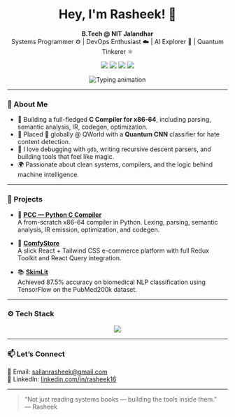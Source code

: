 <h1 align="center" style="animation: fadeIn 2s ease-out;">
  Hey, I'm Rasheek! 👋
</h1>

<p align="center" style="animation: slideIn 1s ease-out;">
  <b>B.Tech @ NIT Jalandhar</b> <br>
  Systems Programmer ⚙️ | DevOps Enthusiast ☁️ | AI Explorer 🤖 | Quantum Tinkerer ⚛️
</p>

<p align="center">
  <a href="mailto:sallanrasheek@gmail.com"><img src="https://img.shields.io/badge/Email-sallanrasheek@gmail.com-blue?style=flat&logo=gmail" style="transition: transform 0.3s ease;" onmouseover="this.style.transform='scale(1.1)'" onmouseout="this.style.transform='scale(1)'"></a>
  <a href="https://linkedin.com/in/rasheek16"><img src="https://img.shields.io/badge/LinkedIn-rasheek16-blue?style=flat&logo=linkedin" style="transition: transform 0.3s ease;" onmouseover="this.style.transform='scale(1.1)'" onmouseout="this.style.transform='scale(1)'"></a>
  <a href="https://github.com/rasheek16"><img src="https://img.shields.io/github/followers/rasheek16?label=Follow&style=social" style="transition: transform 0.3s ease;" onmouseover="this.style.transform='scale(1.1)'" onmouseout="this.style.transform='scale(1)'"></a>
  <a href="https://twitter.com/CloudInX8"><img src="https://img.shields.io/twitter/follow/CloudInX8?style=social" style="transition: transform 0.3s ease;" onmouseover="this.style.transform='scale(1.1)'" onmouseout="this.style.transform='scale(1)'"></a>
</p>

<p align="center">
  <img src="https://readme-typing-svg.demolab.com?font=Fira+Code&weight=500&pause=1000&center=true&vCenter=true&width=500&lines=System+Programming+Enthusiast;C+Compiler+Author;Quantum+AI+Researcher;DevOps+Engineer+in+the+Making" alt="Typing animation" style="animation: fadeIn 2s ease-out;" />
</p>

---

### 🚀 About Me

- 🔧 Building a full-fledged **C Compiler for x86-64**, including parsing, semantic analysis, IR, codegen, optimization.
- 🧠 Placed 🥉 globally @ QWorld with a **Quantum CNN** classifier for hate content detection.
- 🧰 I love debugging with `gdb`, writing recursive descent parsers, and building tools that feel like magic.
- 🌍 Passionate about clean systems, compilers, and the logic behind machine intelligence.

---

### 🧠 Projects

- 🔩 **[PCC — Python C Compiler](https://github.com/rasheek16/pcc)**  
  A from-scratch x86-64 compiler in Python. Lexing, parsing, semantic analysis, IR emission, optimization, and codegen.

- 🛒 **[ComfyStore](https://github.com/rasheek16/ComfyStore)**  
  A slick React + Tailwind CSS e-commerce platform with full Redux Toolkit and React Query integration.

- 📚 **[SkimLit](https://github.com/rasheek16/SkimLit)**  
  Achieved 87.5% accuracy on biomedical NLP classification using TensorFlow on the PubMed200k dataset.

---

### ⚙️ Tech Stack

<p align="center" style="animation: fadeInUp 2s ease-out;">
  <img src="https://skillicons.dev/icons?i=python,c,cpp,js,react,nextjs,nodejs,nestjs,docker,kubernetes,git,github,bash,linux,aws,gcp,terraform,ansible,jenkins,mysql,mongodb,html,css,tailwind,java,tensorflow,pytorch" />
</p>

---

### 📫 Let’s Connect

📧 Email: [sallanrasheek@gmail.com](mailto:sallanrasheek@gmail.com)  
🔗 LinkedIn: [linkedin.com/in/rasheek16](https://linkedin.com/in/rasheek16)

---

> “Not just reading systems books — building the tools inside them.”  
> — Rasheek
